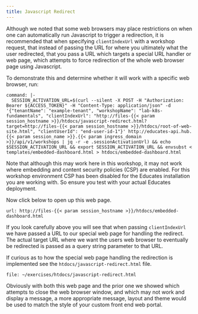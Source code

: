 ```yaml
---
title: Javascript Redirect
---
```


Although we noted that some web browsers may place restrictions on when one can
automatically run Javascript to trigger a redirection, it is recommended that
when specifying `clientIndexUrl` with a workshop request, that instead of
passing the URL for where you ultimately what the user redirected, that you pass
a URL which targets a special URL handler or web page, which attempts to force
redirection of the whole web browser page using Javascript.

To demonstrate this and determine whether it will work with a specific web
browser, run:

```terminal:execute
command: |-
  SESSION_ACTIVATION_URL=$(curl --silent -X POST -H "Authorization: Bearer ${ACCESS_TOKEN}" -H "Content-Type: application/json" -d '{"tenantName": "example-tenant", "workshopName": "lab-k8s-fundamentals", "clientIndexUrl": "http://files-{{< param session_hostname >}}/htdocs/javascript-redirect.html?target=http://files-{{< param session_hostname >}}/htdocs/root-of-web-site.html", "clientUserId": "end-user-id-1"}' http://educates-api.hub.{{< param session_name >}}.{{< param ingress_domain >}}/api/v1/workshops | jq -r -e .sessionActivationUrl) && echo $SESSION_ACTIVATION_URL && export SESSION_ACTIVATION_URL && envsubst < templates/embedded-dashboard.html > htdocs/embedded-dashboard.html
```

Note that although this may work here in this workshop, it may not work where
embedding and content security policies (CSP) are enabled. For this workshop
environment CSP has been disabled for the Educates installation you are working
with. So ensure you test with your actual Educates deployment.

Now click below to open up this web page.

```dashboard:open-url
url: http://files-{{< param session_hostname >}}/htdocs/embedded-dashboard.html
```

If you look carefully above you will see that when passing `clientIndexUrl` we
have passed a URL to our special web page for handling the redirect. The actual
target URL where we want the users web browser to eventually be redirected
is passed as a query string parameter to that URL.

If curious as to how the special web page handling the redirection is
implemented see the `htdocs/javascript-redirect.html` file.

```editor:open-file
file: ~/exercises/htdocs/javascript-redirect.html
```

Obviously with both this web page and the prior one we showed which attempts to
close the web browser window, and which may not work and display a message, a
more appropriate message, layout and theme would be used to match the style of
your custom front end web portal.
